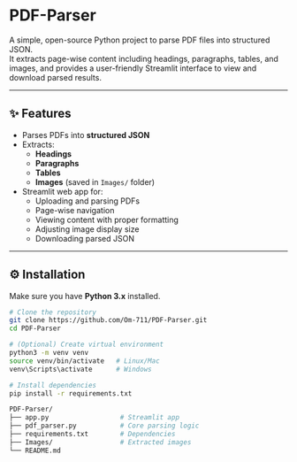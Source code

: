 # PDF-Parser

A simple, open-source Python project to parse PDF files into structured JSON.  
It extracts page-wise content including headings, paragraphs, tables, and images, and provides a user-friendly Streamlit interface to view and download parsed results.

---

## ✨ Features

- Parses PDFs into **structured JSON**
- Extracts:
  - **Headings**
  - **Paragraphs**
  - **Tables**
  - **Images** (saved in `Images/` folder)
- Streamlit web app for:
  - Uploading and parsing PDFs
  - Page-wise navigation
  - Viewing content with proper formatting
  - Adjusting image display size
  - Downloading parsed JSON

---

## ⚙️ Installation

Make sure you have **Python 3.x** installed.

```bash
# Clone the repository
git clone https://github.com/Om-711/PDF-Parser.git
cd PDF-Parser

# (Optional) Create virtual environment
python3 -m venv venv
source venv/bin/activate   # Linux/Mac
venv\Scripts\activate      # Windows

# Install dependencies
pip install -r requirements.txt

PDF-Parser/
├── app.py                  # Streamlit app
├── pdf_parser.py           # Core parsing logic
├── requirements.txt        # Dependencies
├── Images/                 # Extracted images
└── README.md

